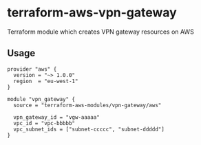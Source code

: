 # terraform-aws-vpn-gateway
Terraform module which creates VPN gateway resources on AWS

Usage
-----

```hcl
provider "aws" {
  version = "~> 1.0.0"
  region  = "eu-west-1"
}

module "vpn_gateway" {
  source = "terraform-aws-modules/vpn-gateway/aws"

  vpn_gateway_id = "vgw-aaaaa"
  vpc_id = "vpc-bbbbb"
  vpc_subnet_ids = ["subnet-ccccc", "subnet-ddddd"]
}
```
